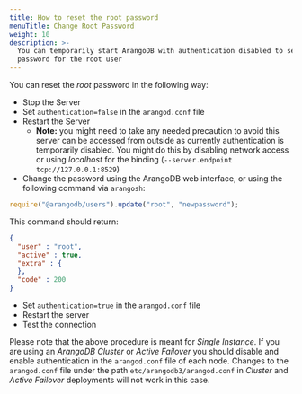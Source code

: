 ```yaml
---
title: How to reset the root password
menuTitle: Change Root Password
weight: 10
description: >-
  You can temporarily start ArangoDB with authentication disabled to set a new
  password for the root user
---
```

You can reset the _root_ password in the following way:

- Stop the Server
- Set `authentication=false` in the `arangod.conf` file
- Restart the Server
  - **Note:** you might need to take any needed precaution to avoid this server can be accessed from outside as currently authentication is temporarily disabled. You might do this by disabling network access or using _localhost_ for the binding (`--server.endpoint tcp://127.0.0.1:8529`)
-  Change the password using the ArangoDB web interface, or using the following command via `arangosh`:

```js
require("@arangodb/users").update("root", "newpassword");
```

This command should return:

```json
{
  "user" : "root",
  "active" : true,
  "extra" : {
  },
  "code" : 200
}
```

- Set `authentication=true` in the `arangod.conf` file
- Restart the server
- Test the connection 

Please note that the above procedure is meant for _Single Instance_. If you are using an _ArangoDB Cluster_ or _Active Failover_ you should disable and enable authentication in the `arangod.conf` file of each node. Changes to the `arangod.conf` file under the path `etc/arangodb3/arangod.conf` in _Cluster_ and _Active Failover_ deployments will not work in this case.
